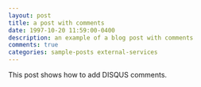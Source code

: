 ```yaml
---
layout: post
title: a post with comments
date: 1997-10-20 11:59:00-0400
description: an example of a blog post with comments
comments: true
categories: sample-posts external-services
---
```

This post shows how to add DISQUS comments.
